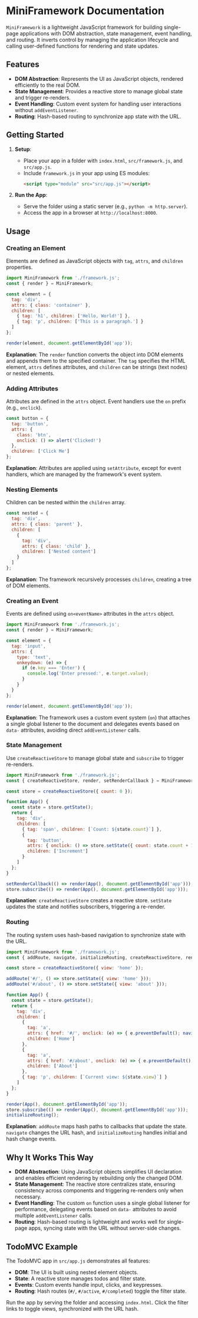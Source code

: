 # MiniFramework Documentation

`MiniFramework` is a lightweight JavaScript framework for building single-page applications with DOM abstraction, state management, event handling, and routing. It inverts control by managing the application lifecycle and calling user-defined functions for rendering and state updates.

## Features

- **DOM Abstraction**: Represents the UI as JavaScript objects, rendered efficiently to the real DOM.
- **State Management**: Provides a reactive store to manage global state and trigger re-renders.
- **Event Handling**: Custom event system for handling user interactions without `addEventListener`.
- **Routing**: Hash-based routing to synchronize app state with the URL.

## Getting Started

1. **Setup**:
   - Place your app in a folder with `index.html`, `src/framework.js`, and `src/app.js`.
   - Include `framework.js` in your app using ES modules:
     ```html
     <script type="module" src="src/app.js"></script>
     ```

2. **Run the App**:
   - Serve the folder using a static server (e.g., `python -m http.server`).
   - Access the app in a browser at `http://localhost:8000`.

## Usage

### Creating an Element

Elements are defined as JavaScript objects with `tag`, `attrs`, and `children` properties.

```javascript
import MiniFramework from './framework.js';
const { render } = MiniFramework;

const element = {
  tag: 'div',
  attrs: { class: 'container' },
  children: [
    { tag: 'h1', children: ['Hello, World!'] },
    { tag: 'p', children: ['This is a paragraph.'] }
  ]
};

render(element, document.getElementById('app'));
```

**Explanation**: The `render` function converts the object into DOM elements and appends them to the specified container. The `tag` specifies the HTML element, `attrs` defines attributes, and `children` can be strings (text nodes) or nested elements.

### Adding Attributes

Attributes are defined in the `attrs` object. Event handlers use the `on` prefix (e.g., `onclick`).

```javascript 
const button = {
  tag: 'button',
  attrs: {
    class: 'btn',
    onclick: () => alert('Clicked!')
  },
  children: ['Click Me']
};
```

**Explanation**: Attributes are applied using `setAttribute`, except for event handlers, which are managed by the framework's event system.

### Nesting Elements

Children can be nested within the `children` array.

```javascript
const nested = {
  tag: 'div',
  attrs: { class: 'parent' },
  children: [
    {
      tag: 'div',
      attrs: { class: 'child' },
      children: ['Nested content']
    }
  ]
};
```

**Explanation**: The framework recursively processes `children`, creating a tree of DOM elements.

### Creating an Event

Events are defined using `on<eventName>` attributes in the `attrs` object.

```javascript
import MiniFramework from './framework.js';
const { render } = MiniFramework;

const element = {
  tag: 'input',
  attrs: {
    type: 'text',
    onkeydown: (e) => {
      if (e.key === 'Enter') {
        console.log('Enter pressed:', e.target.value);
      }
    }
  }
};

render(element, document.getElementById('app'));
```

**Explanation**: The framework uses a custom event system (`on`) that attaches a single global listener to the document and delegates events based on `data-` attributes, avoiding direct `addEventListener` calls.

### State Management

Use `createReactiveStore` to manage global state and `subscribe` to trigger re-renders.

```javascript
import MiniFramework from './framework.js';
const { createReactiveStore, render, setRenderCallback } = MiniFramework;

const store = createReactiveStore({ count: 0 });

function App() {
  const state = store.getState();
  return {
    tag: 'div',
    children: [
      { tag: 'span', children: [`Count: ${state.count}`] },
      {
        tag: 'button',
        attrs: { onclick: () => store.setState({ count: state.count + 1 }) },
        children: ['Increment']
      }
    ]
  };
}

setRenderCallback(() => render(App(), document.getElementById('app')));
store.subscribe(() => render(App(), document.getElementById('app')));
```

**Explanation**: `createReactiveStore` creates a reactive store. `setState` updates the state and notifies subscribers, triggering a re-render.

### Routing

The routing system uses hash-based navigation to synchronize state with the URL.

```javascript
import MiniFramework from './framework.js';
const { addRoute, navigate, initializeRouting, createReactiveStore, render } = MiniFramework;

const store = createReactiveStore({ view: 'home' });

addRoute('#/', () => store.setState({ view: 'home' }));
addRoute('#/about', () => store.setState({ view: 'about' }));

function App() {
  const state = store.getState();
  return {
    tag: 'div',
    children: [
      {
        tag: 'a',
        attrs: { href: '#/', onclick: (e) => { e.preventDefault(); navigate('#/'); } },
        children: ['Home']
      },
      {
        tag: 'a',
        attrs: { href: '#/about', onclick: (e) => { e.preventDefault(); navigate('#/about'); } },
        children: ['About']
      },
      { tag: 'p', children: [`Current view: ${state.view}`] }
    ]
  };
}

render(App(), document.getElementById('app'));
store.subscribe(() => render(App(), document.getElementById('app')));
initializeRouting();
```

**Explanation**: `addRoute` maps hash paths to callbacks that update the state. `navigate` changes the URL hash, and `initializeRouting` handles initial and hash change events.

## Why It Works This Way

- **DOM Abstraction**: Using JavaScript objects simplifies UI declaration and enables efficient rendering by rebuilding only the changed DOM.
- **State Management**: The reactive store centralizes state, ensuring consistency across components and triggering re-renders only when necessary.
- **Event Handling**: The custom `on` function uses a single global listener for performance, delegating events based on `data-` attributes to avoid multiple `addEventListener` calls.
- **Routing**: Hash-based routing is lightweight and works well for single-page apps, syncing state with the URL without server-side changes.

## TodoMVC Example

The TodoMVC app in `src/app.js` demonstrates all features:
- **DOM**: The UI is built using nested element objects.
- **State**: A reactive store manages todos and filter state.
- **Events**: Custom events handle input, clicks, and keypresses.
- **Routing**: Hash routes (`#/`, `#/active`, `#/completed`) toggle the filter state.

Run the app by serving the folder and accessing `index.html`. Click the filter links to toggle views, synchronized with the URL hash.